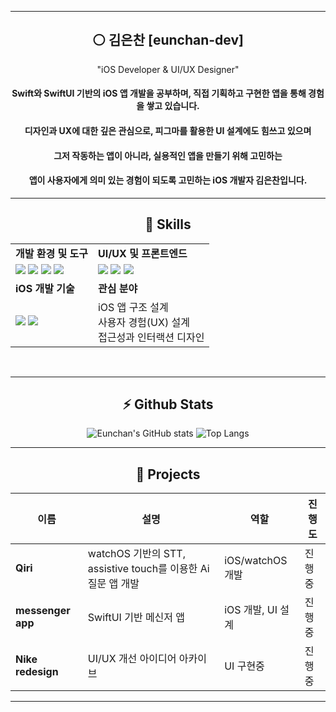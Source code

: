 <meta name="viewport" content="width=device-width, initial-scale=1.0, minimum-scale=1.0">
<div align="center">

---

## ⚪ 김은찬 [eunchan-dev]

"iOS Developer & UI/UX Designer"
#### Swift와 SwiftUI 기반의 iOS 앱 개발을 공부하며, 직접 기획하고 구현한 앱을 통해 경험을 쌓고 있습니다.  
#### 디자인과 UX에 대한 깊은 관심으로, 피그마를 활용한 UI 설계에도 힘쓰고 있으며  
#### 그저 작동하는 앱이 아니라, 실용적인 앱을 만들기 위해 고민하는
#### 앱이 사용자에게 의미 있는 경험이 되도록 고민하는 iOS 개발자 김은찬입니다.

---

## 🧠 Skills

<table>
  <tr>
    <td><strong>개발 환경 및 도구</strong></td>
    <td><strong>UI/UX 및 프론트엔드</strong></td>
  </tr>
  <tr>
    <td>
      <img src="https://skillicons.dev/icons?i=swift" />
      <img src="https://skillicons.dev/icons?i=github" />
      <img src="https://skillicons.dev/icons?i=git" />
      <img src="https://skillicons.dev/icons?i=vscode" />
    </td>
    <td>
      <img src="https://skillicons.dev/icons?i=figma" />
      <img src="https://skillicons.dev/icons?i=js" />
      <img src="https://skillicons.dev/icons?i=react" />
    </td>
  </tr>
  <tr>
    <td><strong>iOS 개발 기술</strong></td>
    <td><strong>관심 분야</strong></td>
  </tr>
  <tr>
    <td>
      <img src="https://skillicons.dev/icons?i=swift" />
      <img src="https://skillicons.dev/icons?i=firebase" />
    </td>
    <td>
      iOS 앱 구조 설계<br/>
      사용자 경험(UX) 설계<br/>
      접근성과 인터랙션 디자인<br/>
    </td>
  </tr>
</table>

<br/>

---

## ⚡ Github Stats

![Eunchan's GitHub stats](https://github-readme-stats.vercel.app/api?username=kec08&theme=highcontrast&show_icons=true&count_private=true&hide_border=true)
![Top Langs](https://github-readme-stats.vercel.app/api/top-langs/?username=kec08&layout=compact&theme=highcontrast&count_private=true&hide_border=true)

---

## 📗 Projects

| 이름 | 설명 | 역할 | 진행도 |
|------|------|------|------|
| **Qiri** | watchOS 기반의 STT, assistive touch를 이용한 Ai 질문 앱 개발 | iOS/watchOS 개발 | 진행중 |
| **messenger app** | SwiftUI 기반 메신저 앱 | iOS 개발, UI 설계 | 진행중 |
| **Nike redesign** | UI/UX 개선 아이디어 아카이브 | UI 구현중 | 진행중 |

---

</div>
